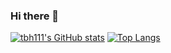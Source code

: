 ### Hi there 👋
[![tbh111's GitHub stats](https://github-readme-stats.vercel.app/api?username=tbh111)](https://github.com/anuraghazra/github-readme-stats)
[![Top Langs](https://github-readme-stats.vercel.app/api/top-langs/?username=tbh111)](https://github.com/anuraghazra/github-readme-stats)
<!--
**tbh111/tbh111** is a ✨ _special_ ✨ repository because its `README.md` (this file) appears on your GitHub profile.

